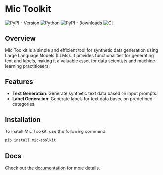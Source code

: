# Mic Toolkit

![PyPI - Version](https://img.shields.io/pypi/v/mic-toolkit)
![Python](https://img.shields.io/badge/python-3.12-blue.svg)
![PyPI - Downloads](https://img.shields.io/pypi/dm/mic-toolkit)
[![CI](https://github.com/micvitc/mic-toolkit/actions/workflows/ci.yaml/badge.svg)](https://github.com/micvitc/mic-toolkit/actions/workflows/ci.yaml)

## Overview

Mic Toolkit is a simple and efficient tool for synthetic data generation using Large Language Models (LLMs). It provides functionalities for generating text and labels, making it a valuable asset for data scientists and machine learning practitioners.

## Features

- **Text Generation**: Generate synthetic text data based on input prompts.
- **Label Generation**: Generate labels for text data based on predefined categories.

## Installation

To install Mic Toolkit, use the following command:

```sh
pip install mic-toolkit
```

## Docs

Check out the [documentation](https://micvitc.github.io/mic-toolkit/) for more details.